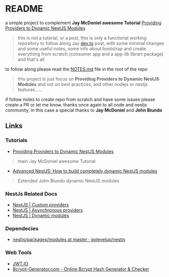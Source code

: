 # README

a simple project to complement **Jay McDoniel awesome Tutorial** [Providing Providers to Dynamic NestJS Modules](https://dev.to/nestjs/providing-providers-to-dynamic-nestjs-modules-1i6n)

> this is not a tutorial, or a post, this is only a functional working repository to follow along Jay [dev.to](dev.to) post, with some minimal changes and some useful notes, some info about bootstrap and create everything from scratch (consumer app and a app-lib librart package) and that's all

to follow along please read the [NOTES.md](NOTES.md) file in the root of the repo

> this project is just focus on **Providing Providers to Dynamic NestJS Modules** and not on best practices, and other nodejs or nestjs features......

if follow notes to create repo from scratch and have some issues please create a PR or let me know. thanks once again to all node and nestjs community, in this case a special thanks to **Jay McDoniel** and **John Biundo**

## Links

### Tutorials

- [Providing Providers to Dynamic NestJS Modules](https://dev.to/nestjs/providing-providers-to-dynamic-nestjs-modules-1i6n)

> main Jay McDoniel awesome Tutorial

- [Advanced NestJS: How to build completely dynamic NestJS modules](https://dev.to/nestjs/advanced-nestjs-how-to-build-completely-dynamic-nestjs-modules-1370)

> Extended John Biundo dynamic NestJS modules

### NestJs Related Docs

- [NestJS | Custom providers](https://docs.nestjs.com/fundamentals/custom-providers)
- [NestJS | Asynchronous providers](https://docs.nestjs.com/fundamentals/async-providers)
- [NestJS | Dynamic modules](https://docs.nestjs.com/fundamentals/dynamic-modules)

### Dependecies

- [nestjs/packages/modules at master · golevelup/nestjs](https://github.com/golevelup/nestjs/tree/master/packages/modules)

### Web Tools

- [JWT.IO](https://jwt.io/)
- [Bcrypt-Generator.com - Online Bcrypt Hash Generator & Checker](https://bcrypt-generator.com/)

